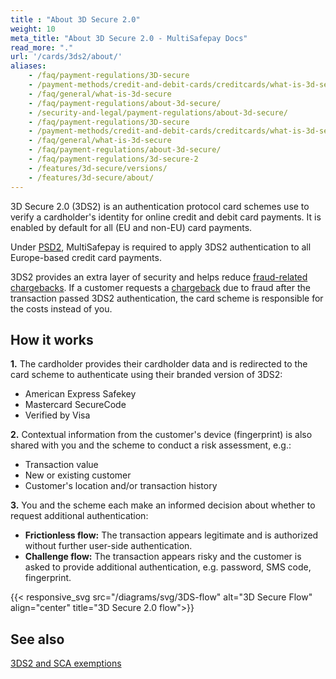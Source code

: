 ```yaml
---
title : "About 3D Secure 2.0"
weight: 10
meta_title: "About 3D Secure 2.0 - MultiSafepay Docs"
read_more: "."
url: '/cards/3ds2/about/'
aliases:
    - /faq/payment-regulations/3D-secure
    - /payment-methods/credit-and-debit-cards/creditcards/what-is-3d-secure/
    - /faq/general/what-is-3d-secure
    - /faq/payment-regulations/about-3d-secure/
    - /security-and-legal/payment-regulations/about-3d-secure/
    - /faq/payment-regulations/3D-secure
    - /payment-methods/credit-and-debit-cards/creditcards/what-is-3d-secure/
    - /faq/general/what-is-3d-secure
    - /faq/payment-regulations/about-3d-secure/
    - /faq/payment-regulations/3d-secure-2
    - /features/3d-secure/versions/
    - /features/3d-secure/about/
---
```


3D Secure 2.0 (3DS2) is an authentication protocol card schemes use to verify a cardholder's identity for online credit and debit card payments. It is enabled by default for all (EU and non-EU) card payments.

Under [PSD2](/payment-regulations/psd2/), MultiSafepay is required to apply 3DS2 authentication to all Europe-based credit card payments.

3DS2 provides an extra layer of security and helps reduce [fraud-related chargebacks](/chargebacks/minimizing/). If a customer requests a [chargeback](/chargebacks/) due to fraud after the transaction passed 3DS2 authentication, the card scheme is responsible for the costs instead of you.

## How it works

**1.** The cardholder provides their cardholder data and is redirected to the card scheme to authenticate using their branded version of 3DS2:

- American Express Safekey
- Mastercard SecureCode
- Verified by Visa

**2.** Contextual information from the customer's device (fingerprint) is also shared with you and the scheme to conduct a risk assessment, e.g.:

- Transaction value
- New or existing customer
- Customer's location and/or transaction history

**3.** You and the scheme each make an informed decision about whether to request additional authentication:

- **Frictionless flow:** The transaction appears legitimate and is authorized without further user-side authentication. 
- **Challenge flow:** The transaction appears risky and the customer is asked to provide additional authentication, e.g. password, SMS code, fingerprint.

{{< responsive_svg src="/diagrams/svg/3DS-flow" alt="3D Secure Flow" align="center" title="3D Secure 2.0 flow">}}

## See also

[3DS2 and SCA exemptions](/cards/3ds2/exemptions/)
